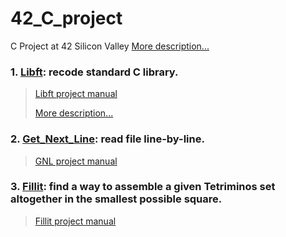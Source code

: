 # 42_C_project
C Project at 42 Silicon Valley [More description...](https://github.com/AmberFu/42_C_project/wiki/42-School-Project)

### 1. [Libft](https://github.com/AmberFu/42_C_project/tree/master/01_libft): recode standard C library.

> [Libft project manual](https://github.com/AmberFu/42_C_project/blob/master/libft.en.pdf)
>
> [More description...](https://github.com/AmberFu/42_C_project/wiki/01_Libft_Project)

### 2. [Get_Next_Line](https://github.com/AmberFu/42_C_project/tree/master/02_get_next_line): read file line-by-line.

> [GNL project manual](https://github.com/AmberFu/42_C_project/blob/master/get_next_line.en.pdf)

### 3. [Fillit]():  find a way to assemble a given Tetriminos set altogether in the smallest possible square.

> [Fillit project manual](https://github.com/AmberFu/42_C_project/blob/master/fillit.en.pdf)

